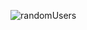 ![randomUsers](https://github.com/kadirizm1907/Myprojects_all/assets/127335421/433f893a-58e3-45c1-98a7-1f401c6e4002)
